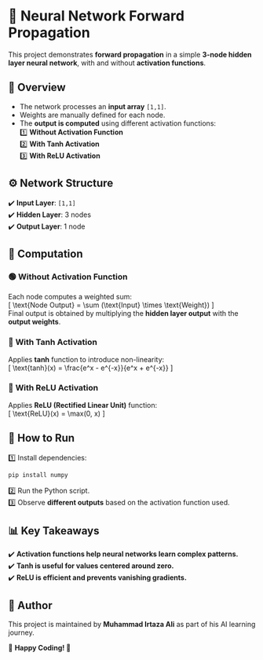 # 🧠 Neural Network Forward Propagation  

This project demonstrates **forward propagation** in a simple **3-node hidden layer neural network**, with and without **activation functions**.  

## 📌 Overview  
- The network processes an **input array** `[1,1]`.  
- Weights are manually defined for each node.  
- The **output is computed** using different activation functions:  
  1️⃣ **Without Activation Function**  
  2️⃣ **With Tanh Activation**  
  3️⃣ **With ReLU Activation**  

## ⚙️ Network Structure  
✔️ **Input Layer**: `[1,1]`  
✔️ **Hidden Layer**: 3 nodes  
✔️ **Output Layer**: 1 node  

## 🔢 Computation  
### 🟢 **Without Activation Function**  
Each node computes a weighted sum:  
\[
\text{Node Output} = \sum (\text{Input} \times \text{Weight})
\]  
Final output is obtained by multiplying the **hidden layer output** with the **output weights**.  

### 🔵 **With Tanh Activation**  
Applies **tanh** function to introduce non-linearity:  
\[
\text{tanh}(x) = \frac{e^x - e^{-x}}{e^x + e^{-x}}
\]  

### 🔴 **With ReLU Activation**  
Applies **ReLU (Rectified Linear Unit)** function:  
\[
\text{ReLU}(x) = \max(0, x)
\]  

## 🚀 How to Run  
1️⃣ Install dependencies:  
   ```bash
   pip install numpy
   ```
2️⃣ Run the Python script.  
3️⃣ Observe **different outputs** based on the activation function used.  

## 📊 Key Takeaways  
✔️ **Activation functions help neural networks learn complex patterns.**  
✔️ **Tanh is useful for values centered around zero.**  
✔️ **ReLU is efficient and prevents vanishing gradients.**  

## 👤 Author  
This project is maintained by **Muhammad Irtaza Ali** as part of his AI learning journey.  

📌 **Happy Coding! 🚀**  

